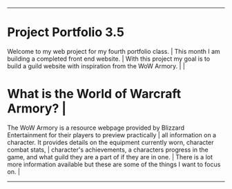 -------------------------------------------------------------------------------------------------------------------
# Project Portfolio 3.5
Welcome to my web project for my fourth portfolio class.                                                           |
This month I am building a completed front end website.                                                            |
With this project my goal is to build a guild website with inspiration from the WoW Armory.                        |
                                                                                                                   |
# What is the World of Warcraft Armory?                                                                            |
The WoW Armory is a resource webpage provided by Blizzard Entertainment for their players to preview practically   |
all information on a character. It provides details on the equipment currently worn, character combat stats,       |
character's achievements, a characters progress in the game, and what guild they are a part of if they are in one. |
There is a lot more information available but these are some of the things I want to focus on.                     |


-------------------------------------------------------------------------------------------------------------------




